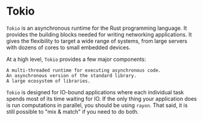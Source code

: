 # Tokio

`Tokio` is an asynchronous runtime for the Rust programming language. It provides the building blocks needed for writing networking applications. It gives the flexibility to target a wide range of systems, from large servers with dozens of cores to small embedded devices.

At a high level, `Tokio` provides a few major components:

    A multi-threaded runtime for executing asynchronous code.
    An asynchronous version of the standard library.
    A large ecosystem of libraries.

`Tokio` is designed for IO-bound applications where each individual task spends most of its time waiting for IO. If the only thing your application does is run computations in parallel, you should be using `rayon`. That said, it is still possible to "mix & match" if you need to do both.
